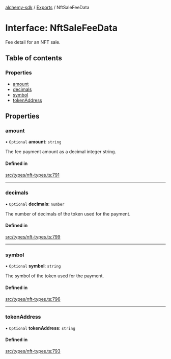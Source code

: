 [alchemy-sdk](../README.md) / [Exports](../modules.md) / NftSaleFeeData

# Interface: NftSaleFeeData

Fee detail for an NFT sale.

## Table of contents

### Properties

- [amount](NftSaleFeeData.md#amount)
- [decimals](NftSaleFeeData.md#decimals)
- [symbol](NftSaleFeeData.md#symbol)
- [tokenAddress](NftSaleFeeData.md#tokenaddress)

## Properties

### amount

• `Optional` **amount**: `string`

The fee payment amount as a decimal integer string.

#### Defined in

[src/types/nft-types.ts:791](https://github.com/alchemyplatform/alchemy-sdk-js/blob/8c9409f/src/types/nft-types.ts#L791)

___

### decimals

• `Optional` **decimals**: `number`

The number of decimals of the token used for the payment.

#### Defined in

[src/types/nft-types.ts:799](https://github.com/alchemyplatform/alchemy-sdk-js/blob/8c9409f/src/types/nft-types.ts#L799)

___

### symbol

• `Optional` **symbol**: `string`

The symbol of the token used for the payment.

#### Defined in

[src/types/nft-types.ts:796](https://github.com/alchemyplatform/alchemy-sdk-js/blob/8c9409f/src/types/nft-types.ts#L796)

___

### tokenAddress

• `Optional` **tokenAddress**: `string`

#### Defined in

[src/types/nft-types.ts:793](https://github.com/alchemyplatform/alchemy-sdk-js/blob/8c9409f/src/types/nft-types.ts#L793)
